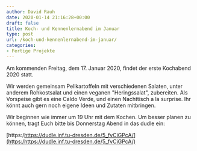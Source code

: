 ```yaml
---
author: David Rauh
date: 2020-01-14 21:16:28+00:00
draft: false
title: Koch- und Kennenlernabend im Januar
type: post
url: /koch-und-kennenlernabend-im-januar/
categories:
- Fertige Projekte
---
```





Am kommenden Freitag, dem 17. Januar 2020, findet der erste Kochabend 2020 statt. 







Wir werden gemeinsam Pellkartoffeln mit verschiedenen Salaten, unter anderem Rohkostsalat und einen veganen "Heringssalat", zubereiten. Als Vorspeise gibt es eine Caldo Verde, und einen Nachttisch a la surprise. Ihr könnt auch gern noch eigene Ideen und Zutaten mitbringen. 







Wir beginnen wie immer um 19 Uhr mit dem Kochen. Um besser planen zu können, tragt Euch bitte bis Donnerstag Abend in das dudle ein: 







[https:/https://dudle.inf.tu-dresden.de/5_fvCiGPcA/](https:/https://dudle.inf.tu-dresden.de/5_fvCiGPcA/)



